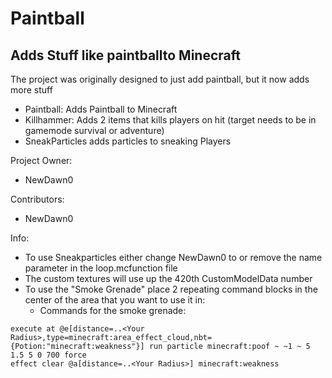 # Paintball
## Adds Stuff like paintballto Minecraft

The project was originally designed to just add paintball, but it now adds more stuff
- Paintball: Adds Paintball to Minecraft
- Killhammer: Adds 2 items that kills players on hit (target needs to be in gamemode survival or adventure)
- SneakParticles adds particles to sneaking Players

Project Owner:
- NewDawn0

Contributors:
- NewDawn0


Info:
- To use Sneakparticles either change NewDawn0 to <Your Playername> or remove the name parameter in the loop.mcfunction file
- The custom textures will use up the 420th CustomModelData number
- To use the "Smoke Grenade" place 2 repeating command blocks in the center of the area that you want to use it in:
    - Commands for the smoke grenade:
```
execute at @e[distance=..<Your Radius>,type=minecraft:area_effect_cloud,nbt={Potion:"minecraft:weakness"}] run particle minecraft:poof ~ ~1 ~ 5 1.5 5 0 700 force
effect clear @a[distance=..<Your Radius>] minecraft:weakness
```
